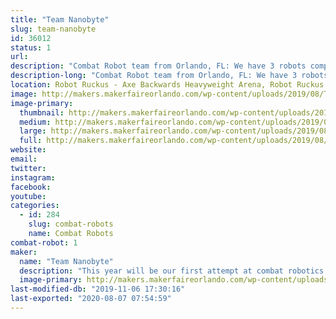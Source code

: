 ```yaml
---
title: "Team Nanobyte"
slug: team-nanobyte
id: 36012
status: 1
url: 
description: "Combat Robot team from Orlando, FL: We have 3 robots competing this year.  Doomzday (Antweight), Cybershock (Beetleweight) and Sassy Pants (Dogeweight).  Come on out and watch the carnage!!!"
description-long: "Combat Robot team from Orlando, FL: We have 3 robots competing this year.  Doomzday (Antweight), Cybershock (Beetleweight) and Sassy Pants (Dogeweight).  Come on out and watch the carnage!!!"
location: Robot Ruckus - Axe Backwards Heavyweight Arena, Robot Ruckus - Small Arena
image: http://makers.makerfaireorlando.com/wp-content/uploads/2019/08/Team-Nanobyte-Logo-1-1024x617.jpg
image-primary:
  thumbnail: http://makers.makerfaireorlando.com/wp-content/uploads/2019/08/Team-Nanobyte-Logo-1-150x150.jpg
  medium: http://makers.makerfaireorlando.com/wp-content/uploads/2019/08/Team-Nanobyte-Logo-1-300x181.jpg
  large: http://makers.makerfaireorlando.com/wp-content/uploads/2019/08/Team-Nanobyte-Logo-1-1024x617.jpg
  full: http://makers.makerfaireorlando.com/wp-content/uploads/2019/08/Team-Nanobyte-Logo-1.jpg
website: 
email: 
twitter: 
instagram: 
facebook: 
youtube: 
categories:
  - id: 284
    slug: combat-robots
    name: Combat Robots
combat-robot: 1
maker:
  name: "Team Nanobyte"
  description: "This year will be our first attempt at combat robotics.  We will be entering one beetleweight robot (Cybershock) and keeping our fingers crossed that we do pretty good."
  image-primary: http://makers.makerfaireorlando.com/wp-content/uploads/2018/10/Cybershock-3d-1024x744.jpg
last-modified-db: "2019-11-06 17:30:16"
last-exported: "2020-08-07 07:54:59"
---
```

